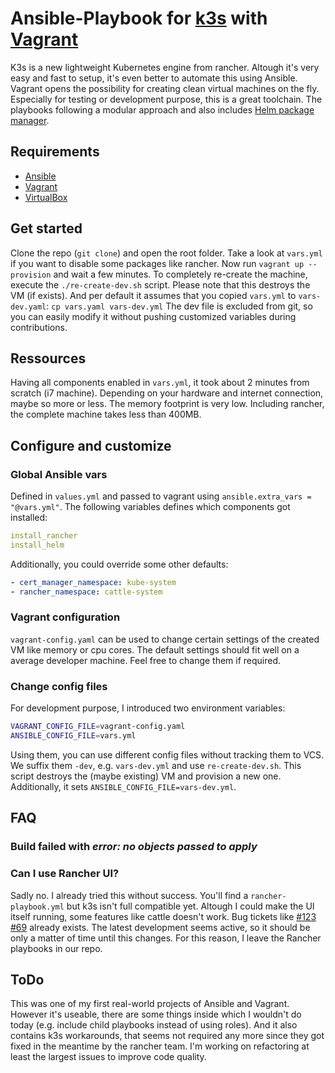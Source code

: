 # Ansible-Playbook for [k3s](https://github.com/rancher/k3s) with [Vagrant](https://github.com/hashicorp/vagrant)
K3s is a new lightweight Kubernetes engine from rancher. Altough it's very easy and fast to setup, it's even better to automate this using Ansible. Vagrant opens the possibility for creating clean virtual machines on the fly. Especially for testing or development purpose, this is a great toolchain. The playbooks following a modular approach and also includes [Helm package manager](https://helm.sh/).

## Requirements
- [Ansible](https://docs.ansible.com/ansible/latest/installation_guide/intro_installation.html)
- [Vagrant](https://www.vagrantup.com/downloads.html)
- [VirtualBox](https://www.virtualbox.org/wiki/Downloads)

## Get started
Clone the repo (`git clone`) and open the root folder. Take a look at `vars.yml` if you want to disable some packages like rancher. Now run `vagrant up --provision` and wait a few minutes. To completely re-create the machine, execute the `./re-create-dev.sh` script. Please note that this destroys the VM (if exists). And per default it assumes that you copied `vars.yml` to `vars-dev.yaml`: `cp vars.yaml vars-dev.yml` The dev file is excluded from git, so you can easily modify it without pushing customized variables during contributions. 

## Ressources
Having all components enabled in `vars.yml`, it took about 2 minutes from scratch (i7 machine). Depending on your hardware and internet connection, maybe so more or less. The memory footprint is very low. Including rancher, the complete machine takes less than 400MB. 

## Configure and customize
### Global Ansible vars
Defined in `values.yml` and passed to vagrant using `ansible.extra_vars = "@vars.yml"`. 
The following variables defines which components got installed: 
```yml
install_rancher
install_helm
```
Additionally, you could override some other defaults: 

```yml
- cert_manager_namespace: kube-system
- rancher_namespace: cattle-system
```

### Vagrant configuration
`vagrant-config.yaml` can be used to change certain settings of the created VM like memory or cpu cores. The default settings should fit well on a average developer machine. Feel free to change them if required. 

### Change config files
For development purpose, I introduced two environment variables: 
```bash
VAGRANT_CONFIG_FILE=vagrant-config.yaml
ANSIBLE_CONFIG_FILE=vars.yml 
```
Using them, you can use different config files without tracking them to VCS. We suffix them `-dev`, e.g. `vars-dev.yml` and use `re-create-dev.sh`. This script destroys the (maybe existing) VM and provision a new one. Additionally, it sets `ANSIBLE_CONFIG_FILE=vars-dev.yml`. 
## FAQ
### Build failed with _error: no objects passed to apply_

### Can I use Rancher UI? 
Sadly no. I already tried this without success. You'll find a `rancher-playbook.yml` but k3s isn't full compatible yet. Altough I could make the UI itself running, some features like cattle doesn't work. Bug tickets like [#123](https://github.com/rancher/k3s/issues/123) [#69](https://github.com/rancher/k3s/issues/69) already exists. The latest development seems active, so it should be only a matter of time until this changes. For this reason, I leave the Rancher playbooks in our repo.

## ToDo
This was one of my first real-world projects of Ansible and Vagrant. However it's useable, there are some things inside which I wouldn't do today (e.g. include child playbooks instead of using roles). And it also contains k3s workarounds, that seems not required any more since they got fixed in the meantime by the rancher team. I'm working on refactoring at least the largest issues to improve code quality.